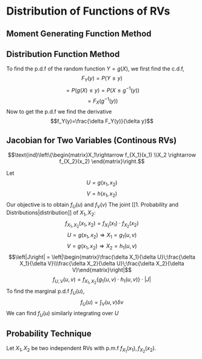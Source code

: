 # Distribution of Functions of RVs
## Moment Generating Function Method
## Distribution Function Method
To find the p.d.f of the random function $Y=g(X)$, we first find the c.d.f, $$F_Y(y)=P(Y\leq y)$$$$=P\left(g(X)\leq y\right) =P\left(X\leq g^{-1}(y)\right)$$$$=F_X\left(g^{-1}(y)\right)$$
Now to get the p.d.f we find the derivative $$f_Y(y)=\frac{\delta F_Y(y)}{\delta y}$$

## Jacobian for Two Variables (Continous RVs)
$$\text{ind}\left\{\begin{matrix}X_1\rightarrow f_{X_1}(x_1) \\X_2 \rightarrow f_{X_2}(x_2) \end{matrix}\right.$$

Let 
$$U=g(x_1, x_2)$$$$V=h(x_1, x_2)$$
Our objective is to obtain $f_U(u)$ and $f_V(v)$
The joint [[1. Probability and Distributions|distribution]] of $X_1, X_2$:
$$f_{X_1, X_2}(x_1, x_2) = f_{X_1}(x_1)\cdot f_{X_2}(x_2)$$
$$U=g(x_1, x_2) \Rightarrow X_1 = g_1(u, v)$$$$V=g(x_1, x_2) \Rightarrow X_2 = h_1(u, v)$$
$$\left|J\right| = \left|\begin{matrix}\frac{\delta X_1}{\delta U}\;\frac{\delta X_1}{\delta V}\\\frac{\delta X_2}{\delta U}\;\frac{\delta X_2}{\delta V}\end{matrix}\right|$$
$$f_{U,V}(u, v)=f_{X_1,X_2}\left\{g_1(u,v)\cdot h_1(u,v)\right\}\cdot\left|J\right|$$
To find the marginal p.d.f $f_U(u)$, 
$$f_U(u)=\int_{V}(u, v) \delta v$$
We can find $f_U(u)$ similarly integrating over $U$

## Probability Technique 
Let $X_1, X_2$ be two independent RVs with p.m.f $f_{X_1}(x_1), f_{X_2}(x_2)$.$$$$


